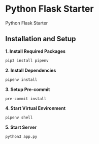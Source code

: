 # Python Flask Starter

Python Flask Starter

## Installation and Setup

**1. Install Required Packages**

```bash
pip3 install pipenv
```

**2. Install Dependencies**

```bash
pipenv install
```

**3. Setup Pre-commit**

```bash
pre-commit install
```

**4. Start Virtual Environment**

```bash
pipenv shell
```

**5. Start Server**

```bash
python3 app.py
```
